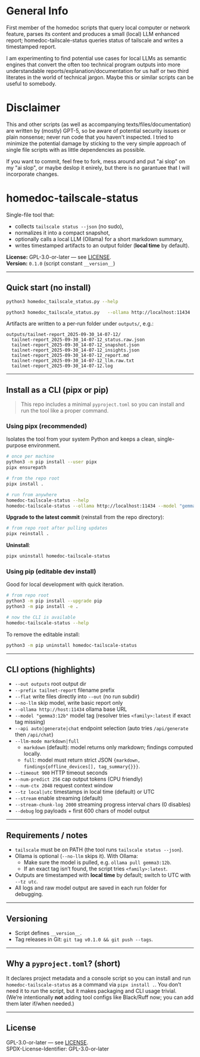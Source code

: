 # General Info
First member of the homedoc scripts that query local computer or network feature, parses its content and produces a small (local) LLM enhanced report; homedoc-tailscale-status queries status of tailscale and writes a timestamped report.

I am experimenting to find potential use cases for local LLMs as semantic engines that convert the often too technical program outputs into more understandable reports/explanation/documentation for us half or two third literates in the world of technical jargon. Maybe this or similar scripts can be useful to somebody.

# Disclaimer
This and other scripts (as well as accompanying texts/files/documentation) are written by (mostly) GPT-5, so be aware of potential security issues or plain nonsense; never run code that you haven't inspected. I tried to minimize the potential damage by sticking to the very simple approach of single file scripts with as little dependencies as possible.

If you want to commit, feel free to fork, mess around and put "ai slop" on my "ai slop", or maybe deslop it enirely, but there is no garantuee that I will incorporate changes.

# homedoc-tailscale-status

Single-file tool that:
- collects `tailscale status --json` (no sudo),
- normalizes it into a compact snapshot,
- optionally calls a local LLM (Ollama) for a short markdown summary,
- writes timestamped artifacts to an output folder (**local time** by default).

**License:** GPL-3.0-or-later — see [LICENSE](LICENSE).  
**Version:** `0.1.0` (script constant `__version__`)

---

## Quick start (no install)

```bash
python3 homedoc_tailscale_status.py --help

python3 homedoc_tailscale_status.py   --ollama http://localhost:11434   --model "gemma3:12b"   --llm-mode markdown   --timeout 900   --num-predict 256   --stream   --stream-chunk-log 0   --debug
```

Artifacts are written to a per-run folder under `outputs/`, e.g.:

```
outputs/tailnet-report_2025-09-30_14-07-12/
  tailnet-report_2025-09-30_14-07-12_status.raw.json
  tailnet-report_2025-09-30_14-07-12_snapshot.json
  tailnet-report_2025-09-30_14-07-12_insights.json
  tailnet-report_2025-09-30_14-07-12_report.md
  tailnet-report_2025-09-30_14-07-12_llm.raw.txt
  tailnet-report_2025-09-30_14-07-12.log
```

---

## Install as a CLI (pipx or pip)

> This repo includes a minimal `pyproject.toml` so you can install and run the tool like a proper command.

### Using pipx (recommended)

Isolates the tool from your system Python and keeps a clean, single-purpose environment.

```bash
# once per machine
python3 -m pip install --user pipx
pipx ensurepath

# from the repo root
pipx install .

# run from anywhere
homedoc-tailscale-status --help
homedoc-tailscale-status --ollama http://localhost:11434 --model "gemma3:12b"
```

**Upgrade to the latest commit** (reinstall from the repo directory):

```bash
# from repo root after pulling updates
pipx reinstall .
```

**Uninstall**:

```bash
pipx uninstall homedoc-tailscale-status
```

### Using pip (editable dev install)

Good for local development with quick iteration.

```bash
# from repo root
python3 -m pip install --upgrade pip
python3 -m pip install -e .

# now the CLI is available
homedoc-tailscale-status --help
```

To remove the editable install:

```bash
python3 -m pip uninstall homedoc-tailscale-status
```

---

## CLI options (highlights)

- `--out outputs` root output dir  
- `--prefix tailnet-report` filename prefix  
- `--flat` write files directly into `--out` (no run subdir)  
- `--no-llm` skip model, write basic report only  
- `--ollama http://host:11434` ollama base URL  
- `--model "gemma3:12b"` model tag (resolver tries `<family>:latest` if exact tag missing)  
- `--api auto|generate|chat` endpoint selection (auto tries `/api/generate` then `/api/chat`)  
- `--llm-mode markdown|full`  
  - `markdown` (default): model returns only markdown; findings computed locally.  
  - `full`: model must return strict JSON `{markdown, findings{offline_devices[], tag_summary{}}}`.  
- `--timeout 900` HTTP timeout seconds  
- `--num-predict 256` cap output tokens (CPU friendly)  
- `--num-ctx 2048` request context window  
- `--tz local|utc` timestamps in local time (default) or UTC  
- `--stream` enable streaming (default)  
- `--stream-chunk-log 2000` streaming progress interval chars (0 disables)  
- `--debug` log payloads + first 600 chars of model output  

---

## Requirements / notes

- `tailscale` must be on PATH (the tool runs `tailscale status --json`).  
- Ollama is optional (`--no-llm` skips it). With Ollama:  
  - Make sure the model is pulled, e.g. `ollama pull gemma3:12b`.  
  - If an exact tag isn’t found, the script tries `<family>:latest`.
- Outputs are timestamped with **local time** by default; switch to UTC with `--tz utc`.
- All logs and raw model output are saved in each run folder for debugging.

---

## Versioning

- Script defines `__version__`.
- Tag releases in Git: `git tag v0.1.0 && git push --tags`.

---

## Why a `pyproject.toml`? (short)

It declares project metadata and a console script so you can install and run `homedoc-tailscale-status` as a command via `pipx install .`. You don’t need it to *run* the script, but it makes packaging and CLI usage trivial. (We’re intentionally **not** adding tool configs like Black/Ruff now; you can add them later if/when needed.)

---

## License

GPL-3.0-or-later — see [LICENSE](LICENSE).  
SPDX-License-Identifier: GPL-3.0-or-later



